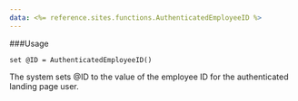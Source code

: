 ```yaml
---
data: <%= reference.sites.functions.AuthenticatedEmployeeID %>
---
```

###Usage
```
set @ID = AuthenticatedEmployeeID()
```
The system sets @ID to the value of the employee ID for the authenticated landing page user.